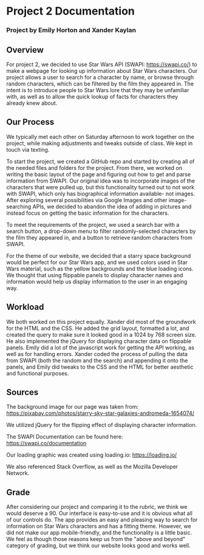 # Project 2 Documentation
### Project by Emily Horton and Xander Kaylan

## Overview
For project 2, we decided to use Star Wars API (SWAPI: https://swapi.co/) to make a webpage for looking up information about Star Wars characters. Our project allows a user to search for a character by name, or browse through random characters, which can be filtered by the film they appeared in. The intent is to introduce people to Star Wars lore that they may be unfamiliar with, as well as to allow the quick lookup of facts for characters they already knew about.

## Our Process
We typically met each other on Saturday afternoon to work together on the project, while making adjustments and tweaks outside of class. We kept in touch via texting.

To start the project, we created a GitHub repo and started by creating all of the needed files and folders for the project. From there, we worked on writing the basic layout of the page and figuring out how to get and parse information from SWAPI. Our original idea was to incorporate images of the characters that were pulled up, but this functionality turned out to not work with SWAPI, which only has biographical information available- not images. After exploring several possibilities via Google Images and other image-searching APIs, we decided to abandon the idea of adding in pictures and instead focus on getting the basic information for the characters.

To meet the requirements of the project, we used a search bar with a search button, a drop-down menu to filter randomly-selected characters by the film they appeared in, and a button to retrieve random characters from SWAPI.

For the theme of our website, we decided that a starry space background would be perfect for our Star Wars app, and we used colors used in Star Wars material, such as the yellow backgrounds and the blue loading icons. We thought that using flippable panels to display character names and information would help us display information to the user in an engaging way.

## Workload
We both worked on this project equally. Xander did most of the groundwork for the HTML and the CSS. He added the grid layout, formatted a lot, and created the query to make sure it looked good in a 1024 by 768 screen size. He also implemented the jQuery for displaying character data on flippable panels. Emily did a lot of the javascript work for getting the API working, as well as for handling errors. Xander coded the process of pulling the data from SWAPI (both the random and the search) and appending it onto the panels, and Emily did tweaks to the CSS and the HTML for better aesthetic and functional purposes.

## Sources
The background image for our page was taken from: https://pixabay.com/photos/starry-sky-star-galaxies-andromeda-1654074/

We utilized jQuery for the flipping effect of displaying character information.

The SWAPI Documentation can be found here: https://swapi.co/documentation

Our loading graphic was created using loading.io: https://loading.io/

We also referenced Stack Overflow, as well as the Mozilla Developer Network.


## Grade
After considering our project and comparing it to the rubric, we think we would deserve a 90. Our interface is easy-to-use and it is obvious what all of our controls do. The app provides an easy and pleasing way to search for information on Star Wars characters and has a fitting theme. However, we did not make our app mobile-friendly, and the functionality is a little basic. We feel as though those reasons keep us from the "above and beyond" category of grading, but we think our website looks good and works well.
